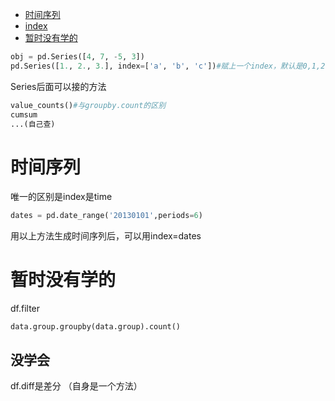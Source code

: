 <!-- TOC depthFrom:1 depthTo:6 withLinks:1 updateOnSave:1 orderedList:0 -->

- [时间序列](#时间序列)
- [index](#index)
- [暂时没有学的](#暂时没有学的)

<!-- /TOC -->





```python
obj = pd.Series([4, 7, -5, 3])
pd.Series([1., 2., 3.], index=['a', 'b', 'c'])#赋上一个index，默认是0,1,2
```


Series后面可以接的方法
```python
value_counts()#与groupby.count的区别
cumsum
...(自己查)
```

# 时间序列
唯一的区别是index是time
```python
dates = pd.date_range('20130101',periods=6)
```
用以上方法生成时间序列后，可以用index=dates


# 暂时没有学的

df.filter

```
data.group.groupby(data.group).count()
```

## 没学会
df.diff是差分
（自身是一个方法）

